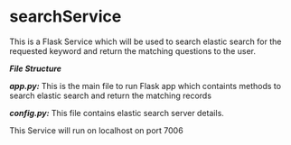 # searchService

This is a Flask Service which will be used to search elastic search for the requested keyword and return the matching questions to the user.

***File Structure***

***app.py:*** This is the main file to run Flask app which containts methods to search elastic search and return the matching records

***config.py:*** This file contains elastic search server details.

This Service will run on localhost on port 7006
